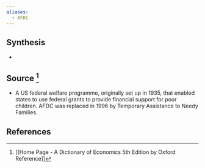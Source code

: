 ```yaml
---
aliases:
  - AFDC
---
```

## Synthesis
- 
## Source [^1]
- A US federal welfare programme, originally set up in 1935, that enabled states to use federal grants to provide financial support for poor children. AFDC was replaced in 1996 by Temporary Assistance to Needy Families.
## References

[^1]: [[Home Page - A Dictionary of Economics 5th Edition by Oxford Reference]]
